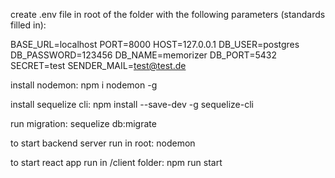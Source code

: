 create .env file in root of the folder with the following parameters (standards filled in):

BASE_URL=localhost
PORT=8000
HOST=127.0.0.1
DB_USER=postgres
DB_PASSWORD=123456
DB_NAME=memorizer
DB_PORT=5432
SECRET=test
SENDER_MAIL=test@test.de

install nodemon:
npm i nodemon -g

install sequelize cli:
npm install --save-dev -g sequelize-cli

run migration:
sequelize db:migrate

to start backend server run in root:
nodemon

to start react app run in /client folder:
npm run start